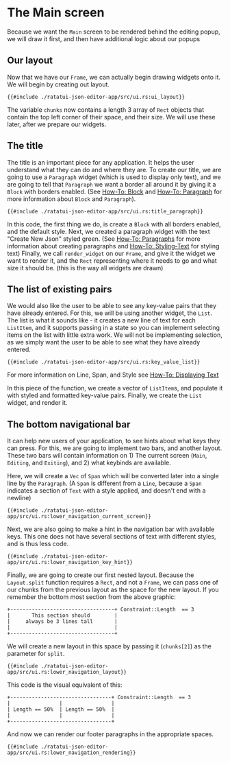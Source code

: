 # The Main screen

Because we want the `Main` screen to be rendered behind the editing popup, we will draw it first,
and then have additional logic about our popups

## Our layout

Now that we have our `Frame`, we can actually begin drawing widgets onto it. We will begin by
creating out layout.

```rust,no_run,noplayground
{{#include ./ratatui-json-editor-app/src/ui.rs:ui_layout}}
```

The variable `chunks` now contains a length 3 array of `Rect` objects that contain the top left
corner of their space, and their size. We will use these later, after we prepare our widgets.

## The title

The title is an important piece for any application. It helps the user understand what they can do
and where they are. To create our title, we are going to use a `Paragraph` widget (which is used to
display only text), and we are going to tell that `Paragraph` we want a border all around it by
giving it a `Block` with borders enabled. (See [How-To: Block](../../how-to/widgets/block.md) and
[How-To: Paragraph](../../how-to/widgets/paragraph.md) for more information about `Block` and
`Paragraph`).

```rust,no_run,noplayground
{{#include ./ratatui-json-editor-app/src/ui.rs:title_paragraph}}
```

In this code, the first thing we do, is create a `Block` with all borders enabled, and the default
style. Next, we created a paragraph widget with the text "Create New Json" styled green. (See
[How-To: Paragraphs](../../how-to/widgets/paragraph.md) for more information about creating paragraphs and
[How-To: Styling-Text](../../how-to/render/style-text.md) for styling text) Finally, we call
`render_widget` on our `Frame`, and give it the widget we want to render it, and the `Rect`
representing where it needs to go and what size it should be. (this is the way all widgets are
drawn)

## The list of existing pairs

We would also like the user to be able to see any key-value pairs that they have already entered.
For this, we will be using another widget, the `List`. The list is what it sounds like - it creates
a new line of text for each `ListItem`, and it supports passing in a state so you can implement
selecting items on the list with little extra work. We will not be implementing selection, as we
simply want the user to be able to see what they have already entered.

```rust,no_run,noplayground
{{#include ./ratatui-json-editor-app/src/ui.rs:key_value_list}}
```

For more information on Line, Span, and Style see
[How-To: Displaying Text](../../how-to/render/display-text.md)

In this piece of the function, we create a vector of `ListItem`s, and populate it with styled and
formatted key-value pairs. Finally, we create the `List` widget, and render it.

## The bottom navigational bar

It can help new users of your application, to see hints about what keys they can press. For this, we
are going to implement two bars, and another layout. These two bars will contain information on 1)
The current screen (`Main`, `Editing`, and `Exiting`), and 2) what keybinds are available.

Here, we will create a `Vec` of `Span` which will be converted later into a single line by the
`Paragraph`. (A `Span` is different from a `Line`, because a `Span` indicates a section of `Text`
with a style applied, and doesn't end with a newline)

```rust,no_run,noplayground
{{#include ./ratatui-json-editor-app/src/ui.rs:lower_navigation_current_screen}}
```

Next, we are also going to make a hint in the navigation bar with available keys. This one does not
have several sections of text with different styles, and is thus less code.

```rust,no_run,noplayground
{{#include ./ratatui-json-editor-app/src/ui.rs:lower_navigation_key_hint}}
```

Finally, we are going to create our first nested layout. Because the `Layout.split` function
requires a `Rect`, and not a `Frame`, we can pass one of our chunks from the previous layout as the
space for the new layout. If you remember the bottom most section from the above graphic:

```svgbob
+----------------------------------+ Constraint::Length  == 3
|       This section should        |
|     always be 3 lines tall       |
|                                  |
+----------------------------------+
```

We will create a new layout in this space by passing it (`chunks[2]`) as the parameter for `split`.

```rust,no_run,noplayground
{{#include ./ratatui-json-editor-app/src/ui.rs:lower_navigation_layout}}
```

This code is the visual equivalent of this:

```svgbob
+---------------------------------+ Constraint::Length  == 3
|                |                |
| Length == 50%  | Length == 50%  |
|                |                |
+---------------------------------+
```

And now we can render our footer paragraphs in the appropriate spaces.

```rust,no_run,noplayground
{{#include ./ratatui-json-editor-app/src/ui.rs:lower_navigation_rendering}}
```
